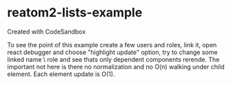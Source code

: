 # reatom2-lists-example

Created with CodeSandbox

To see the point of this example create a few users and roles, link it, open react debugger and choose "highlight update" option, try to change some linked name \ role and see thats only dependent components rerende. The important not here is there no normalization and no O(n) walking under child element. Each element update is O(1).

